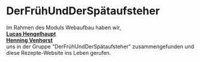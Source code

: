 # DerFrühUndDerSpätaufsteher

Im Rahmen des Moduls Webaufbau haben wir, <br>
**[Lucas Hengelhaupt](https://github.com/Diafreak)** <br>
**[Henning Venhorst](https://github.com/HenningCV)** <br>
uns in der Gruppe "DerFrühUndDerSpätaufsteher" zusammengefunden und diese Rezepte-Website ins Leben gerufen.
